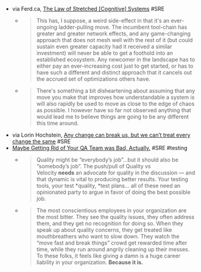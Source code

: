 - via Ferd.ca, [The Law of Stretched [Cognitive] Systems](https://ferd.ca/the-law-of-stretched-cognitive-systems.html) #SRE
	- > This has, I suppose, a weird side-effect in that it's an ever-ongoing ladder-pulling move. The incumbent tool-chain has greater and greater network effects, and any game-changing approach that does not mesh well with the rest of it (but could sustain even greater capacity had it received a similar investment) will never be able to get a foothold into an established ecosystem. Any newcomer in the landscape has to either pay an ever-increasing cost just to get started, or has to have such a different and distinct approach that it cancels out the accrued set of optimizations others have.
	- > There's something a bit disheartening about assuming that any move you make that improves how understandable a system is will also rapidly be used to move as close to the edge of chaos as possible. I however have so far not observed anything that would lead me to believe things are going to be any different this time around.
- via Lorin Hochstein, [Any change can break us, but we can’t treat every change the same](https://surfingcomplexity.blog/2023/12/17/any-change-can-break-us-but-we-cant-treat-every-change-the-same/) #SRE
- [Maybe Getting Rid of Your QA Team was Bad, Actually.](https://davidkcaudill.medium.com/maybe-getting-rid-of-your-qa-team-was-bad-actually-52c408bd048b) #SRE #testing
	- > Quality might be “everybody’s job”…but it should also be “somebody’s job”. The push/pull of Quality vs Velocity **needs** an advocate for quality in the discussion — and that dynamic is vital to producing better results. Your testing tools, your test *quality, *test plans… all of these need an opinionated party to argue in favor of doing the best possible job.
	- > The most conscientious employees in your organization are the most bitter. They see the quality issues, they often address them, and they get no recognition for doing so. When they speak up about quality concerns, they get treated like mouthbreathers who want to slow down. They watch the “move fast and break things” crowd get rewarded time after time, while they run around angrily cleaning up their messes. To these folks, it feels like giving a damn is a huge career liability in your organization. **Because it is.**